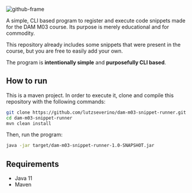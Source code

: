 ![github-frame](https://user-images.githubusercontent.com/28309837/190473459-87330beb-bc21-42d5-961b-c73b55332ffb.png)

A simple, CLI based program to register and execute code snippets made for the DAM M03 course. Its purpose is merely educational and for
commodity.

This repository already includes some snippets that were present in the course, but you are free to easily add your own.

The program is **intentionally simple** and **purposefully CLI based**.

## How to run

This is a maven project. In order to execute it, clone and compile this repository with the following commands:

```bash
git clone https://github.com/lutzseverino/dam-m03-snippet-runner.git
cd dam-m03-snippet-runner
mvn clean install
```

Then, run the program:

```bash
java -jar target/dam-m03-snippet-runner-1.0-SNAPSHOT.jar
```

## Requirements

- Java 11
- Maven